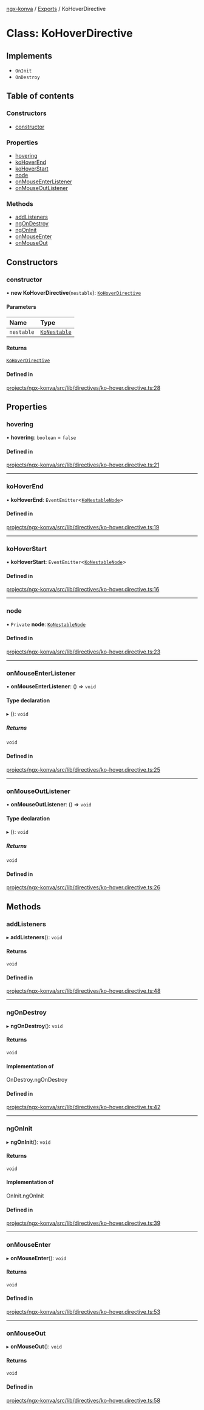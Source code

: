 [ngx-konva](../README.md) / [Exports](../modules.md) / KoHoverDirective

# Class: KoHoverDirective

## Implements

- `OnInit`
- `OnDestroy`

## Table of contents

### Constructors

- [constructor](KoHoverDirective.md#constructor)

### Properties

- [hovering](KoHoverDirective.md#hovering)
- [koHoverEnd](KoHoverDirective.md#kohoverend)
- [koHoverStart](KoHoverDirective.md#kohoverstart)
- [node](KoHoverDirective.md#node)
- [onMouseEnterListener](KoHoverDirective.md#onmouseenterlistener)
- [onMouseOutListener](KoHoverDirective.md#onmouseoutlistener)

### Methods

- [addListeners](KoHoverDirective.md#addlisteners)
- [ngOnDestroy](KoHoverDirective.md#ngondestroy)
- [ngOnInit](KoHoverDirective.md#ngoninit)
- [onMouseEnter](KoHoverDirective.md#onmouseenter)
- [onMouseOut](KoHoverDirective.md#onmouseout)

## Constructors

### constructor

• **new KoHoverDirective**(`nestable`): [`KoHoverDirective`](KoHoverDirective.md)

#### Parameters

| Name | Type |
| :------ | :------ |
| `nestable` | [`KoNestable`](KoNestable.md) |

#### Returns

[`KoHoverDirective`](KoHoverDirective.md)

#### Defined in

[projects/ngx-konva/src/lib/directives/ko-hover.directive.ts:28](https://github.com/ctinnovation/ngx-konva/blob/f47deef/projects/ngx-konva/src/lib/directives/ko-hover.directive.ts#L28)

## Properties

### hovering

• **hovering**: `boolean` = `false`

#### Defined in

[projects/ngx-konva/src/lib/directives/ko-hover.directive.ts:21](https://github.com/ctinnovation/ngx-konva/blob/f47deef/projects/ngx-konva/src/lib/directives/ko-hover.directive.ts#L21)

___

### koHoverEnd

• **koHoverEnd**: `EventEmitter`\<[`KoNestableNode`](../modules.md#konestablenode)\>

#### Defined in

[projects/ngx-konva/src/lib/directives/ko-hover.directive.ts:19](https://github.com/ctinnovation/ngx-konva/blob/f47deef/projects/ngx-konva/src/lib/directives/ko-hover.directive.ts#L19)

___

### koHoverStart

• **koHoverStart**: `EventEmitter`\<[`KoNestableNode`](../modules.md#konestablenode)\>

#### Defined in

[projects/ngx-konva/src/lib/directives/ko-hover.directive.ts:16](https://github.com/ctinnovation/ngx-konva/blob/f47deef/projects/ngx-konva/src/lib/directives/ko-hover.directive.ts#L16)

___

### node

• `Private` **node**: [`KoNestableNode`](../modules.md#konestablenode)

#### Defined in

[projects/ngx-konva/src/lib/directives/ko-hover.directive.ts:23](https://github.com/ctinnovation/ngx-konva/blob/f47deef/projects/ngx-konva/src/lib/directives/ko-hover.directive.ts#L23)

___

### onMouseEnterListener

• **onMouseEnterListener**: () => `void`

#### Type declaration

▸ (): `void`

##### Returns

`void`

#### Defined in

[projects/ngx-konva/src/lib/directives/ko-hover.directive.ts:25](https://github.com/ctinnovation/ngx-konva/blob/f47deef/projects/ngx-konva/src/lib/directives/ko-hover.directive.ts#L25)

___

### onMouseOutListener

• **onMouseOutListener**: () => `void`

#### Type declaration

▸ (): `void`

##### Returns

`void`

#### Defined in

[projects/ngx-konva/src/lib/directives/ko-hover.directive.ts:26](https://github.com/ctinnovation/ngx-konva/blob/f47deef/projects/ngx-konva/src/lib/directives/ko-hover.directive.ts#L26)

## Methods

### addListeners

▸ **addListeners**(): `void`

#### Returns

`void`

#### Defined in

[projects/ngx-konva/src/lib/directives/ko-hover.directive.ts:48](https://github.com/ctinnovation/ngx-konva/blob/f47deef/projects/ngx-konva/src/lib/directives/ko-hover.directive.ts#L48)

___

### ngOnDestroy

▸ **ngOnDestroy**(): `void`

#### Returns

`void`

#### Implementation of

OnDestroy.ngOnDestroy

#### Defined in

[projects/ngx-konva/src/lib/directives/ko-hover.directive.ts:42](https://github.com/ctinnovation/ngx-konva/blob/f47deef/projects/ngx-konva/src/lib/directives/ko-hover.directive.ts#L42)

___

### ngOnInit

▸ **ngOnInit**(): `void`

#### Returns

`void`

#### Implementation of

OnInit.ngOnInit

#### Defined in

[projects/ngx-konva/src/lib/directives/ko-hover.directive.ts:39](https://github.com/ctinnovation/ngx-konva/blob/f47deef/projects/ngx-konva/src/lib/directives/ko-hover.directive.ts#L39)

___

### onMouseEnter

▸ **onMouseEnter**(): `void`

#### Returns

`void`

#### Defined in

[projects/ngx-konva/src/lib/directives/ko-hover.directive.ts:53](https://github.com/ctinnovation/ngx-konva/blob/f47deef/projects/ngx-konva/src/lib/directives/ko-hover.directive.ts#L53)

___

### onMouseOut

▸ **onMouseOut**(): `void`

#### Returns

`void`

#### Defined in

[projects/ngx-konva/src/lib/directives/ko-hover.directive.ts:58](https://github.com/ctinnovation/ngx-konva/blob/f47deef/projects/ngx-konva/src/lib/directives/ko-hover.directive.ts#L58)
